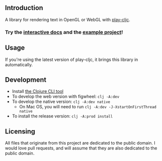 ## Introduction

A library for rendering text in OpenGL or WebGL with [play-cljc](https://github.com/oakes/play-cljc).

### Try the [interactive docs](https://oakes.github.io/play-cljc.text/cljs/play-cljc.gl.text.html) and the [example project](https://github.com/oakes/play-cljc-examples/tree/master/ui-gallery)!

## Usage

If you're using the latest version of play-cljc, it brings this library in automatically.

## Development

* Install [the Clojure CLI tool](https://clojure.org/guides/getting_started#_clojure_installer_and_cli_tools)
* To develop the web version with figwheel: `clj -A:dev`
* To develop the native version: `clj -A:dev native`
  * On Mac OS, you will need to run `clj -A:dev -J-XstartOnFirstThread native`
* To install the release version: `clj -A:prod install`

## Licensing

All files that originate from this project are dedicated to the public domain. I would love pull requests, and will assume that they are also dedicated to the public domain.
